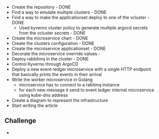 - Create the repository - DONE
- Find a way to emulate multiple clusters - DONE
- Find a way to make the applicationset deploy to one of the vcluster - DONE
  - Used kyverno cluster policy to generate multiple argocd secrets from the vcluster secrets - DONE
- Create the microservice chart - DONE
- Create the clusters configuration - DONE
- Create the microservice applicationset - DONE
- Decorate the microservice override values - 
- Deploy rabbitmq in the cluster - DONE
- Control Kyverno through ArgoCD
- Deploy a new event-ledger microservice with a single HTTP endpoint that basically prints the events in their arrival
- Write the worker microservice in Golang
  - microservice has to connect to a rabitmq instance
  - for each new message it send to event ledger internal microservice using kube-dns address
- Create a diagram to represent the infrastructure
- Start writing the article

## Challenge
- 
